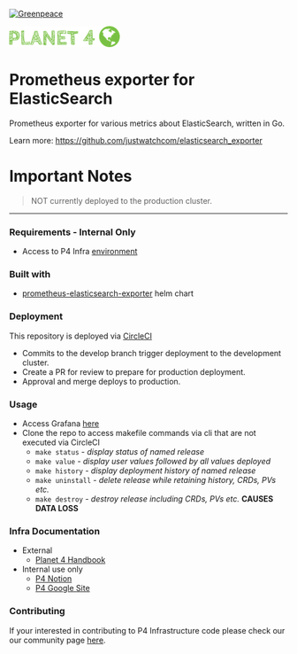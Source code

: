 [![Greenpeace](https://circleci.com/gh/greenpeace/planet4-helm-esexporter.svg?style=shield)](https://circleci.com/gh/greenpeace/planet4-helm-esexporter)

![Planet4](./p4logo.png)
# Prometheus exporter for ElasticSearch

Prometheus exporter for various metrics about ElasticSearch, written in Go.

Learn more: https://github.com/justwatchcom/elasticsearch_exporter

<h1>Important Notes</h1>

>NOT currently deployed to the production cluster.

***
### Requirements - Internal Only
-   Access to P4 Infra [environment](https://www.notion.so/p4infra/bab9d0b1f2db4d929a59916899d531c1?v=eca7b78e1ae345c6883a9b37c6b76cac)

### Built with
- [prometheus-elasticsearch-exporter](https://github.com/prometheus-community/helm-charts/tree/main/charts/prometheus-elasticsearch-exporter) helm chart

### Deployment
This repository is deployed via [CircleCI](https://circleci.com/gh/greenpeace/planet4-traefik)

 - Commits to the develop branch trigger deployment to the development cluster.  
 - Create a PR for review to prepare for production deployment.
 - Approval and merge deploys to production.

### Usage
 - Access Grafana [here](https://grafana.p4.greenpeace.org/?orgId=1)
 - Clone the repo to access makefile commands via cli that are not executed via CircleCI
   - `make status` - <em> display status of named release </em>
   - `make value` - <em> display user values followed by all values deployed </em>
   - `make history` - <em> display deployment history of named release </em>
   - `make uninstall` - <em> delete release while retaining history, CRDs, PVs etc.</em>
   - `make destroy` - <em> destroy release including CRDs, PVs etc. </em> <strong> CAUSES DATA LOSS </strong>

 ### Infra Documentation
 - External
   - [Planet 4 Handbook](https://app.gitbook.com/@greenpeace/s/planet4/infrastructure/intro)
 - Internal use only
   - [P4 Notion](https://www.notion.so/p4infra/)
   - [P4 Google Site](https://sites.google.com/greenpeace.org/p4-infra)

 ### Contributing
 If your interested in contributing to P4 Infrastructure code please check our our community page [here](https://github.com/greenpeace/planet4).
